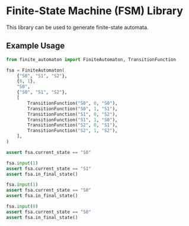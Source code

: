 # Finite-State Machine (FSM) Library

This library can be used to generate finite-state automata.

## Example Usage

```python
from finite_automaton import FiniteAutomaton, TransitionFunction

fsa = FiniteAutomaton(
    {"S0", "S1", "S2"},
    {0, 1},
    "S0",
    {"S0", "S1", "S2"},
    [
        TransitionFunction("S0", 0, "S0"),
        TransitionFunction("S0", 1, "S1"),
        TransitionFunction("S1", 0, "S2"),
        TransitionFunction("S1", 1, "S0"),
        TransitionFunction("S2", 0, "S1"),
        TransitionFunction("S2", 1, "S2"),
    ],
)

assert fsa.current_state == "S0"

fsa.input(1)
assert fsa.current_state == "S1"
assert fsa.in_final_state()

fsa.input(1)
assert fsa.current_state == "S0"
assert fsa.in_final_state()

fsa.input(0)
assert fsa.current_state == "S0"
assert fsa.in_final_state()
```
